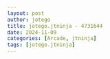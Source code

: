 ```yaml
---
layout: post
author: jotego
title: jotego.jtninja - 4731644
date: 2024-11-09
categories: [Arcade, jtninja]
tags: [jotego.jtninja]
---
```



